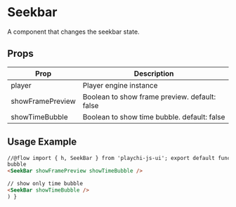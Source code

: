 # Seekbar

A component that changes the seekbar state.

## Props

| Prop             | Description                                   |
| ---------------- | --------------------------------------------- |
| player           | Player engine instance                        |
| showFramePreview | Boolean to show frame preview. default: false |
| showTimeBubble   | Boolean to show time bubble. default: false   |

## Usage Example

```html
//@flow import { h, SeekBar } from 'playchi-js-ui'; export default function customUIPreset(props: any) { return ( // show both frame preview and time
bubble
<SeekBar showFramePreview showTimeBubble />

// show only time bubble
<SeekBar showTimeBubble />
) }
```
